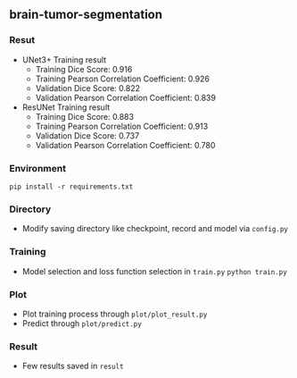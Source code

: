 ## brain-tumor-segmentation

### Resut    
 * UNet3+ Training result     
    - Training Dice Score: 0.916    
    - Training Pearson Correlation Coefficient: 0.926   
    - Validation Dice Score: 0.822   
    - Validation Pearson Correlation Coefficient: 0.839   
 * ResUNet Training result    
    - Training Dice Score: 0.883   
    - Training Pearson Correlation Coefficient: 0.913     
    - Validation Dice Score: 0.737  
    - Validation Pearson Correlation Coefficient: 0.780   

### Environment
`pip install -r requirements.txt` 

### Directory
 * Modify saving directory like checkpoint, record and model via `config.py`

### Training
 * Model selection and loss function selection in `train.py`
 `python train.py`

### Plot
 * Plot training process through `plot/plot_result.py`
 * Predict through `plot/predict.py`

### Result
 * Few results saved in `result`
